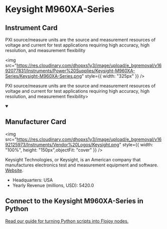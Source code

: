 
# Keysight M960XA-Series

## Instrument Card

<div className="flex">

<div>

PXI source/measure units are the source and measurement resources of voltage and current for test applications requiring high accuracy, high resolution, and measurement flexibility

</div>

<img src="https://res.cloudinary.com/dhopxs1y3/image/upload/e_bgremoval/v1692077831/Instruments/Power%20Supplies/Keysight-M960XA-Series/Keysight-M960XA-Series.png" style={{ width: "325px" }} />

</div>

PXI source/measure units are the source and measurement resources of voltage and current for test applications requiring high accuracy, high resolution, and measurement flexibility>

<details open>
<summary><h2>Manufacturer Card</h2></summary>

<img src="https://res.cloudinary.com/dhopxs1y3/image/upload/e_bgremoval/v1692125973/Instruments/Vendor%20Logos/Keysight.png" style={{ width: "100%", height: "150px",objectFit: "cover" }} />

Keysight Technologies, or Keysight, is an American company that manufactures electronics test and measurement equipment and software. <a href="https://www.keysight.com/us/en/home.html">Website</a>.

<ul>
  <li>Headquarters: USA</li>
  <li>Yearly Revenue (millions, USD): 5420.0</li>
</ul>
</details>

## Connect to the Keysight M960XA-Series in Python

[Read our guide for turning Python scripts into Flojoy nodes.](https://docs.flojoy.ai/custom-nodes/creating-custom-node/)


